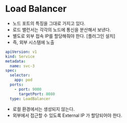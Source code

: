 # Load Balancer

* 노드 포트의 특징을 그대로 가지고 있다.
* 로드 밸런서는 각각의 노드에 통신을 분산해서 보낸다.
* 별도로 외부 접속 IP를 할당해줘야 한다. [플러그인 설치]
* 즉, 외부 시스템에 노출

```yaml
apiVersion: v1
kind: Service
metadata:
  name: svc-3
spec:
  selector:
    app: pod
  ports:
    - port: 9000
      targetPort: 8080
  type: LoadBalancer
```

* 로컬 환경에서는 생성되지 않는다.
* 외부에서 접근할 수 있도록 External IP 가 할당되어야 한다.